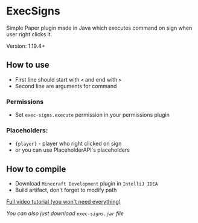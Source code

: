 # ExecSigns
Simple Paper plugin made in Java which executes command on sign when user right clicks it.

Version: 1.19.4+

## How to use
- First line should start with `<` and end with `>`
- Second line are arguments for command

### Permissions
- Set `exec-signs.execute` permission in your permissions plugin

### Placeholders:
- `{player}` - player who right clicked on sign
-  or you can use PlaceholderAPI's placeholders

## How to compile
- Download `Minecraft Development` plugin in `IntelliJ IDEA`
- Build artifact, don't forget to modify path

[Full video tutorial (you won't need everything)](https://www.youtube.com/watch?v=5DBJcz0ceaw)

*You can also just download `exec-signs.jar` file*
